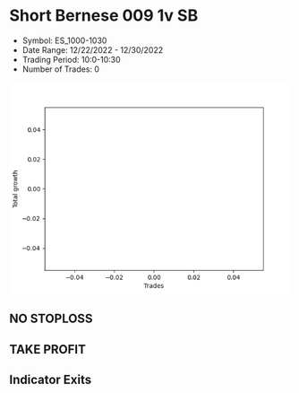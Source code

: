 # Short Bernese 009 1v SB 
- Symbol: ES_1000-1030
- Date Range: 12/22/2022 - 12/30/2022
- Trading Period: 10:0-10:30
- Number of Trades: 0

![Plot](ShortBernese0091vSBES_1000-1030.png)
## NO STOPLOSS














## TAKE PROFIT











## Indicator Exits

